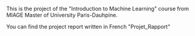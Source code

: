 This is the project of the "Introduction to Machine Learning" course from MIAGE Master of University Paris-Dauhpine.

You can find the project report written in French "Projet_Rapport"
